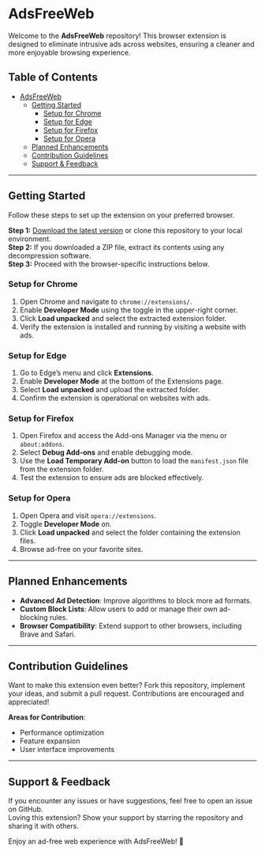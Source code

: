 # AdsFreeWeb

Welcome to the **AdsFreeWeb** repository! This browser extension is designed to eliminate intrusive ads across websites, ensuring a cleaner and more enjoyable browsing experience.

## Table of Contents

- [AdsFreeWeb](#adsfreeweb)
    - [Getting Started](#getting-started)
        - [Setup for Chrome](#setup-for-chrome)
        - [Setup for Edge](#setup-for-edge)
        - [Setup for Firefox](#setup-for-firefox)
        - [Setup for Opera](#setup-for-opera)
    - [Planned Enhancements](#planned-enhancements)
    - [Contribution Guidelines](#contribution-guidelines)
    - [Support & Feedback](#support--feedback)

---

## Getting Started

Follow these steps to set up the extension on your preferred browser.

**Step 1:** [Download the latest version](https://github.com/francisc-o-liveira/AdsFreeWeb/releases) or clone this repository to your local environment.  
**Step 2:** If you downloaded a ZIP file, extract its contents using any decompression software.  
**Step 3:** Proceed with the browser-specific instructions below.

### Setup for Chrome

1. Open Chrome and navigate to `chrome://extensions/`.
2. Enable **Developer Mode** using the toggle in the upper-right corner.
3. Click **Load unpacked** and select the extracted extension folder.
4. Verify the extension is installed and running by visiting a website with ads.

### Setup for Edge

1. Go to Edge’s menu and click **Extensions**.
2. Enable **Developer Mode** at the bottom of the Extensions page.
3. Select **Load unpacked** and upload the extracted folder.
4. Confirm the extension is operational on websites with ads.

### Setup for Firefox

1. Open Firefox and access the Add-ons Manager via the menu or `about:addons`.
2. Select **Debug Add-ons** and enable debugging mode.
3. Use the **Load Temporary Add-on** button to load the `manifest.json` file from the extension folder.
4. Test the extension to ensure ads are blocked effectively.

### Setup for Opera

1. Open Opera and visit `opera://extensions`.
2. Toggle **Developer Mode** on.
3. Click **Load unpacked** and select the folder containing the extension files.
4. Browse ad-free on your favorite sites.

---

## Planned Enhancements

- **Advanced Ad Detection**: Improve algorithms to block more ad formats.
- **Custom Block Lists**: Allow users to add or manage their own ad-blocking rules.
- **Browser Compatibility**: Extend support to other browsers, including Brave and Safari.

---

## Contribution Guidelines

Want to make this extension even better? Fork this repository, implement your ideas, and submit a pull request. Contributions are encouraged and appreciated!

**Areas for Contribution**:
- Performance optimization
- Feature expansion
- User interface improvements

---

## Support & Feedback

If you encounter any issues or have suggestions, feel free to open an issue on GitHub.  
Loving this extension? Show your support by starring the repository and sharing it with others.

Enjoy an ad-free web experience with AdsFreeWeb! 🚀
